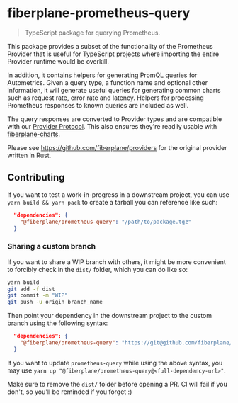 # fiberplane-prometheus-query

> TypeScript package for querying Prometheus.

This package provides a subset of the functionality of the Prometheus Provider
that is useful for TypeScript projects where importing the entire Provider
runtime would be overkill.

In addition, it contains helpers for generating PromQL queries for Autometrics.
Given a query type, a function name and optional other information, it will
generate useful queries for generating common charts such as request rate, error
rate and latency. Helpers for processing Prometheus responses to known queries
are included as well.

The query responses are converted to Provider types and are compatible with our
[Provider Protocol](../fiberplane-provider-protocol/). This also ensures they're
readily usable with [fiberplane-charts](../fiberplane-charts/).

Please see https://github.com/fiberplane/providers for the original provider
written in Rust.

## Contributing

If you want to test a work-in-progress in a downstream project, you can use
`yarn build && yarn pack` to create a tarball you can reference like such:

```json
  "dependencies": {
    "@fiberplane/prometheus-query": "/path/to/package.tgz"
  }
```

### Sharing a custom branch

If you want to share a WIP branch with others, it might be more convenient to
forcibly check in the `dist/` folder, which you can do like so:

```sh
yarn build
git add -f dist
git commit -m "WIP"
git push -u origin branch_name
```

Then point your dependency in the downstream project to the custom branch using
the following syntax:

```json
  "dependencies": {
    "@fiberplane/prometheus-query": "https://git@github.com/fiberplane/fiberplane.git#workspace=fiberplane-prometheus-query&head=<branch_name>"
  }
```

If you want to update `prometheus-query` while using the above syntax, you may
use `yarn up "@fiberplane/prometheus-query@<full-dependency-url>"`.

Make sure to remove the `dist/` folder before opening a PR. CI will fail if you
don't, so you'll be reminded if you forget :)
